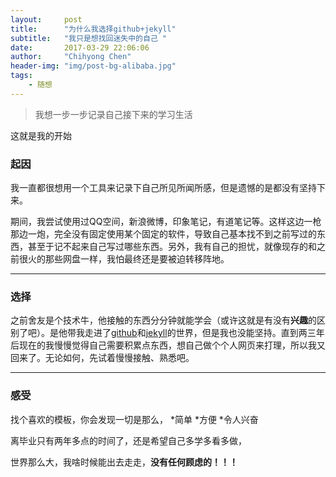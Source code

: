 ```yaml
---
layout:     post
title:      "为什么我选择github+jekyll"
subtitle:   "我只是想找回迷失中的自己 "
date:       2017-03-29 22:06:06
author:     "Chihyong Chen"
header-img: "img/post-bg-alibaba.jpg"
tags:
    - 随想
---
```



> 我想一步一步记录自己接下来的学习生活

这就是我的开始

### 起因

我一直都很想用一个工具来记录下自己所见所闻所感，但是遗憾的是都没有坚持下来。

期间，我尝试使用过QQ空间，新浪微博，印象笔记，有道笔记等。这样这边一枪那边一炮，完全没有固定使用某个固定的软件，导致自己基本找不到之前写过的东西，甚至于记不起来自己写过哪些东西。另外，我有自己的担忧，就像现存的和之前很火的那些网盘一样，我怕最终还是要被迫转移阵地。


---

### 选择

之前舍友是个技术牛，他接触的东西分分钟就能学会（或许这就是有没有**兴趣**的区别了吧）。是他带我走进了[github](https://github.com/)和[jekyll](http://jekyll.com.cn/)的世界，但是我也没能坚持。直到两三年后现在的我慢慢觉得自己需要积累点东西，想自己做个个人网页来打理，所以我又回来了。无论如何，先试着慢慢接触、熟悉吧。

---

### 感受
找个喜欢的模板，你会发现一切是那么，
*简单
*方便
*令人兴奋


离毕业只有两年多点的时间了，还是希望自己多学多看多做，

世界那么大，我啥时候能出去走走，**没有任何顾虑的！！！**
